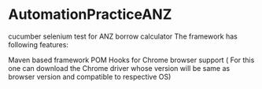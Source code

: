 # AutomationPracticeANZ

cucumber selenium test for ANZ borrow calculator The framework has following features:

Maven based framework POM Hooks for Chrome browser support ( For this one can download the Chrome driver whose version will be same as browser version and compatible to respective OS)
